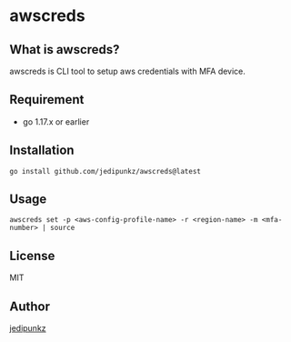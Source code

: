 # awscreds

## What is awscreds?

awscreds is CLI tool to setup aws credentials with MFA device.

## Requirement

- go 1.17.x or earlier

## Installation

```shell
go install github.com/jedipunkz/awscreds@latest
```

## Usage

```shell
awscreds set -p <aws-config-profile-name> -r <region-name> -m <mfa-number> | source
```

## License

MIT

## Author

[jedipunkz](https://twitter.com/jedipunkz)
